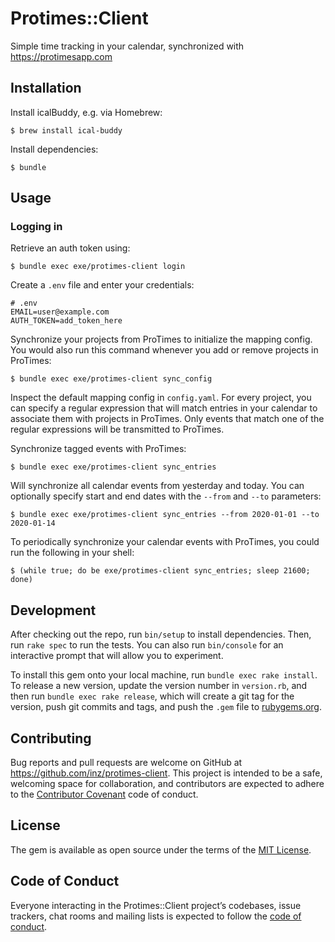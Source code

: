 # Protimes::Client

Simple time tracking in your calendar, synchronized with https://protimesapp.com

## Installation

Install icalBuddy, e.g. via Homebrew:

    $ brew install ical-buddy


Install dependencies:

    $ bundle

## Usage

### Logging in

Retrieve an auth token using:

    $ bundle exec exe/protimes-client login

Create a `.env` file and enter your credentials:

    # .env
    EMAIL=user@example.com
    AUTH_TOKEN=add_token_here

Synchronize your projects from ProTimes to initialize the mapping config. You would also run this command whenever you add or remove projects in ProTimes:

    $ bundle exec exe/protimes-client sync_config

Inspect the default mapping config in `config.yaml`.
For every project, you can specify a regular expression that will match entries in your calendar to associate them with projects in ProTimes. Only events that match one of the regular expressions will be transmitted to ProTimes.

Synchronize tagged events with ProTimes:

    $ bundle exec exe/protimes-client sync_entries

Will synchronize all calendar events from yesterday and today. You can optionally specify start and end dates with the `--from` and `--to` parameters:

    $ bundle exec exe/protimes-client sync_entries --from 2020-01-01 --to 2020-01-14

To periodically synchronize your calendar events with ProTimes, you could run the following in your shell:

    $ (while true; do be exe/protimes-client sync_entries; sleep 21600; done)


## Development

After checking out the repo, run `bin/setup` to install dependencies. Then, run `rake spec` to run the tests. You can also run `bin/console` for an interactive prompt that will allow you to experiment.

To install this gem onto your local machine, run `bundle exec rake install`. To release a new version, update the version number in `version.rb`, and then run `bundle exec rake release`, which will create a git tag for the version, push git commits and tags, and push the `.gem` file to [rubygems.org](https://rubygems.org).

## Contributing

Bug reports and pull requests are welcome on GitHub at https://github.com/inz/protimes-client. This project is intended to be a safe, welcoming space for collaboration, and contributors are expected to adhere to the [Contributor Covenant](http://contributor-covenant.org) code of conduct.

## License

The gem is available as open source under the terms of the [MIT License](https://opensource.org/licenses/MIT).

## Code of Conduct

Everyone interacting in the Protimes::Client project’s codebases, issue trackers, chat rooms and mailing lists is expected to follow the [code of conduct](https://github.com/inz/protimes-client/blob/master/CODE_OF_CONDUCT.md).
